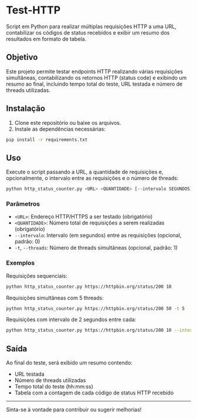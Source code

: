 # Test-HTTP

Script em Python para realizar múltiplas requisições HTTP a uma URL, contabilizar os códigos de status recebidos e exibir um resumo dos resultados em formato de tabela.

## Objetivo

Este projeto permite testar endpoints HTTP realizando várias requisições simultâneas, contabilizando os retornos HTTP (status code) e exibindo um resumo ao final, incluindo tempo total do teste, URL testada e número de threads utilizadas.

## Instalação

1. Clone este repositório ou baixe os arquivos.
2. Instale as dependências necessárias:

```bash
pip install -r requirements.txt
```

## Uso

Execute o script passando a URL, a quantidade de requisições e, opcionalmente, o intervalo entre as requisições e o número de threads:

```bash
python http_status_counter.py <URL> <QUANTIDADE> [--intervalo SEGUNDOS] [-t THREADS]
```

### Parâmetros

- `<URL>`: Endereço HTTP/HTTPS a ser testado (obrigatório)
- `<QUANTIDADE>`: Número total de requisições a serem realizadas (obrigatório)
- `--intervalo`: Intervalo (em segundos) entre as requisições (opcional, padrão: 0)
- `-t`, `--threads`: Número de threads simultâneas (opcional, padrão: 1)

### Exemplos

Requisições sequenciais:
```bash
python http_status_counter.py https://httpbin.org/status/200 10
```

Requisições simultâneas com 5 threads:
```bash
python http_status_counter.py https://httpbin.org/status/200 50 -t 5
```

Requisições com intervalo de 2 segundos entre cada:
```bash
python http_status_counter.py https://httpbin.org/status/200 10 --intervalo 2
```

## Saída

Ao final do teste, será exibido um resumo contendo:
- URL testada
- Número de threads utilizadas
- Tempo total do teste (hh:mm:ss)
- Tabela com a contagem de cada código de status HTTP recebido

---

Sinta-se à vontade para contribuir ou sugerir melhorias! 